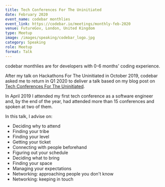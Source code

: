 ```yaml
---
title: Tech Conferences For The Uninitiated 
date: February 2020
event_name: codebar monthlies
event_link: https://codebar.io/meetings/monthly-feb-2020
venue: FutureGov, London, United Kingdom
type: Meetup
image: /images/speaking/codebar_logo.jpg
category: Speaking
role: Meetup
format: Talk
---
```


codebar monthlies are for developers with 0-6 months' coding experience.

After my talk on Hackathons For The Uninitiated in October 2019, codebar asked me to return in Q1 2020 to deliver a talk based on my blog post on [Tech Conferences For The Uninitiated](/blog/2019/09/29/tech-conferences-for-the-uninitiated/).

In April 2019 I attended my first tech conference as a software engineer and, by the end of the year, had attended more than 15 conferences and spoken at two of them.

In this talk, I advise on:

* Deciding why to attend
* Finding your tribe
* Finding your level
* Getting your ticket
* Connecting with people beforehand
* Figuring out your schedule
* Deciding what to bring
* Finding your space
* Managing your expectations
* Networking: approaching people you don't know
* Networking: keeping in touch
